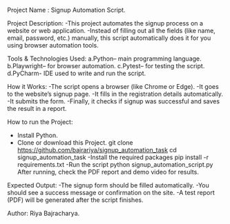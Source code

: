 Project Name : Signup Automation Script.

Project Description:
-This project automates the signup process on a website or web application. 
-Instead of filling out all the fields (like name, email, password, etc.) manually, this script automatically does it for you using browser automation tools.

Tools & Technologies Used: 
a.Python– main programming language.
b.Playwright– for browser automation.
c.Pytest– for testing the script.
d.PyCharm- IDE used to write and run the script.

How it Works:
-The script opens a browser (like Chrome or Edge).
-It goes to the website’s signup page.
-It fills in the registration details automatically.
-It submits the form.
-Finally, it checks if signup was successful and saves the result in a report.

How to run the Project:
- Install Python.
- Clone or download this Project.
  git clone https://github.com/bajrariya/signup_automation_task
  cd signup_automation_task
-Install the required packages
  pip install -r requirements.txt
-Run the script
  python signup_automation_script.py
After running, check the PDF report and demo video for results.

 Expected Output:
-The signup form should be filled automatically.
-You should see a success message or confirmation on the site.
-A test report (PDF) will be generated after the script finishes.

Author:
Riya Bajracharya.
